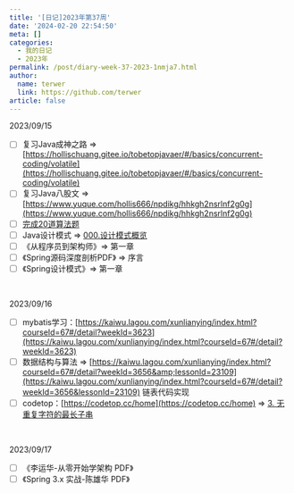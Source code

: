 ```yaml
---
title: '[日记]2023年第37周'
date: '2024-02-20 22:54:50'
meta: []
categories:
  - 我的日记
  - 2023年
permalink: /post/diary-week-37-2023-1nmja7.html
author:
  name: terwer
  link: https://github.com/terwer
article: false
---
```



<!-- more -->




2023/09/15

* [ ] 复习Java成神之路 => [https://hollischuang.gitee.io/tobetopjavaer/#/basics/concurrent-coding/volatile](https://hollischuang.gitee.io/tobetopjavaer/#/basics/concurrent-coding/volatile)
* [ ] 复习Java八股文 => [https://www.yuque.com/hollis666/npdikg/hhkgh2nsrlnf2g0g](https://www.yuque.com/hollis666/npdikg/hhkgh2nsrlnf2g0g)
* [ ] [完成20道算法题](https://codetop.cc/home)
* [ ] Java设计模式 => [000.设计模式概览](/post/design-mode-overview-2mjekl.html)
* [ ] 《从程序员到架构师》=> 第一章
* [ ] 《Spring源码深度剖析PDF》 => 序言
* [ ] 《Spring设计模式》=> 第一章

‍

2023/09/16

* [ ] mybatis学习：[https://kaiwu.lagou.com/xunlianying/index.html?courseId=67#/detail?weekId=3623](https://kaiwu.lagou.com/xunlianying/index.html?courseId=67#/detail?weekId=3623)
* [ ] 数据结构与算法 => [https://kaiwu.lagou.com/xunlianying/index.html?courseId=67#/detail?weekId=3656&amp;lessonId=23109](https://kaiwu.lagou.com/xunlianying/index.html?courseId=67#/detail?weekId=3656&lessonId=23109) 链表代码实现
* [ ] codetop：[https://codetop.cc/home](https://codetop.cc/home) => [3. 无重复字符的最长子串](https://leetcode.cn/problems/longest-substring-without-repeating-characters)

‍

2023/09/17

* [ ] 《李运华-从零开始学架构 PDF》
* [ ] 《Spring 3.x 实战-陈雄华 PDF》

‍
